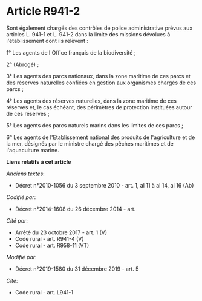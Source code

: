 # Article R941-2

Sont également chargés des contrôles de police administrative prévus aux articles L. 941-1 et L. 941-2 dans la limite des
missions dévolues à l'établissement dont ils relèvent :

1° Les agents de l'Office français de la biodiversité ;

2° (Abrogé) ;

3° Les agents des parcs nationaux, dans la zone maritime de ces parcs et des réserves naturelles confiées en gestion aux
organismes chargés de ces parcs ;

4° Les agents des réserves naturelles, dans la zone maritime de ces réserves et, le cas échéant, des périmètres de protection
instituées autour de ces réserves ;

5° Les agents des parcs naturels marins dans les limites de ces parcs ;

6° Les agents de l'Etablissement national des produits de l'agriculture et de la mer, désignés par le ministre chargé des
pêches maritimes et de l'aquaculture marine.

**Liens relatifs à cet article**

_Anciens textes_:

  - Décret n°2010-1056 du 3 septembre 2010 - art. 1, al 11 à al 14, al 16  (Ab)

_Codifié par_:

  - Décret n°2014-1608 du 26 décembre 2014 - art.

_Cité par_:

  - Arrêté du 23 octobre 2017 - art. 1 (V)
  - Code rural - art. R941-4 (V)
  - Code rural - art. R958-11 (VT)

_Modifié par_:

  - Décret n°2019-1580 du 31 décembre 2019 - art. 5

_Cite_:

  - Code rural - art. L941-1
